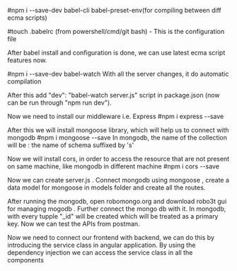#npm i --save-dev babel-cli babel-preset-env(for compiling between diff ecma scripts)

#touch .babelrc (from powershell/cmd/git bash) - This is the configuration file

After babel install and configuration is done, we can use latest ecma script features now.

#npm i --save-dev babel-watch
With all the server changes, it do automatic compilation

After this add "dev": "babel-watch server.js" script in package.json (now can be run through "npm run dev").

Now we need to install our middleware i.e. Express
#npm i express --save

After this we will install mongoose library, which will help us to connect with mongodb
#npm i mongoose --save
In mongodb, the name of the collection will be : the name of schema suffixed by 's'

Now we will install cors, in order to access the resource that are not present on same machine, like mongodb in different machine
#npm i cors --save


Now we can create server.js . Connect mongodb using mongoose , create a data model for mongoose in models folder and create all the routes.

After running the mongodb, open robomongo.org and download robo3t gui for managing mogodb . Further connect the mongo db with it.
In mongodb, with every tupple "_id" will be created which will be treated as a primary key.
Now we can test the APIs from postman.

Now we need to connect our frontend with backend, we can do this by introducing the service class in angular application.
By using the dependency injection we can access the service class in all the components
